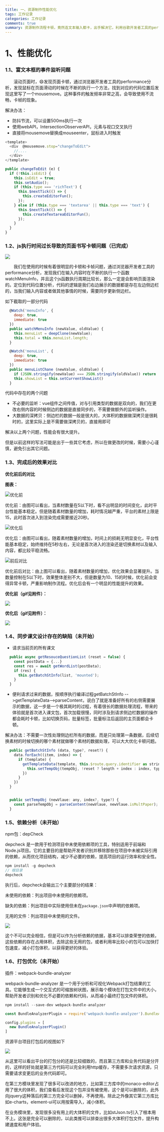 ```yaml
---
title: 一、资源制作性能优化
tags: 工作记录
categories: 工作记录
comments: true
summary: 资源制作流程卡顿，竟然连文本输入都卡，出手解决它，利用谷歌开发者工具的performance选项卡和summary选项卡排查问题......
---
```


# 1、性能优化
### 1.1、富文本框的事件监听问题
&emsp;&emsp;滚动页面时，:smile:发现页面卡顿，通过浏览器开发者工具的performance分析，发现鼠标在页面滑动的时候在不断的执行一个方法，找到对应的代码位置后发现这里写了一个mousemove。这种事件的触发频率非常之高，会导致使用不流畅，卡帧的现象。

解决办法：
+ 防抖节流，可以设置500ms执行一次
+ 使用webAPI，IntersectionObserverAPI，元素与视口交叉执行
+ 直接将mousemove替换成mouseenter，鼠标进入时触发

```javascript
<template>
  <div  @mousemove.stop="changeToEdit">
    //....
  </div>
</template>

public changeToEdit (e) {
  if (!this.isEdit) {
    this.isEdit = true;
    this.setAudio();
    if (this.type === 'richText') {
      this.$nextTick(() => {
        this.createEditorFun();
      });
    } else if (this.type === 'textarea' || this.type === 'text') {
      this.$nextTick(() => {
        this.createTextareaEditorFun();
      });
    }
  }
}
```



### 1.2、js执行时间过长导致的页面书写卡顿问题（已完成）
![](/images/tbkwPage.png)

&emsp;&emsp;我们在使用的时候有着很明显的卡顿和卡帧问题，通过浏览器开发者工具的performance分析，发现我们在输入内容时在不断的执行一个函数watchMenuInfo，并且这个js函数执行周期比较长，那么一定是会影响页面渲染的。定位到代码位置分析，代码的逻辑是我们右边展示的数据都是存在左边侧边栏的，当我们输入内容或者做其他事情的时候，需要同步更新侧边栏。

如下截取的一部分代码

```javascript
  @Watch('menuInfo', {
    deep: true,
    immediate: true
  })
  public watchMenuInfo (newValue, oldValue) {
    this.menuList = deepClone(newValue);
    this.total = this.menuList.length;
  }

  @Watch('menuList', {
    deep: true,
    immediate: true
  })
  public menuListChane (newValue, oldValue) {
    if (JSON.stringify(newValue) === JSON.stringify(oldValue)) return
    this.showList = this.setCurrentShowList()
  }
```

代码中存在的两个问题

+ 不必要的监听：vue组件之间传值，对与引用类型的数据是双向的，我们在更改右侧内容的时候侧边的数据是直接同步的，不需要做额外的监听操作。
+ 大数据的深拷贝：侧边栏的数据一般是很大的，大体积的数据做深拷贝是很耗时的，这里实际上是不需要做深拷贝的，直接用即可

解决以上两个问题，性能会有很大提升。

但是以前这样的写法可能是出于一些其它考虑，所以在做更改的时候，需要小心谨慎，避免引出其它问题。

### 1.3、完成后的效果对比
**优化前后的对比**

**图表：**

![优化前](https://cdn.nlark.com/yuque/0/2024/png/35329855/1730090778820-8218125c-701a-482c-ab45-c684c78f961a.png)

优化前：由图可以看出，当素材数量在5以下时，看不出明显的时间变化，此时平台性能基本稳定。但是随着素材数量的增加，耗时情况越严重，平台的素材上限是15，此时首次进入到渲染完成需要接近20秒。

![优化后](https://cdn.nlark.com/yuque/0/2024/png/35329855/1730090552375-7178f62f-958d-4306-824f-f894fa256e78.png)

优化后：由图可以看出，随着素材数量的增加，时间上的损耗无明显变化，平台性能基本稳定，始终维持在5秒左右，无论是首次进入的渲染还是切换素材以及输入内容，都比较平稳流畅。

![前后对比](https://cdn.nlark.com/yuque/0/2024/png/35329855/1730091311242-51d3b08c-5fcd-4841-8caa-55343379b8ef.png)

优化前后对比：由上图可以看出，随着素材数量的增加，优化效果会显著提升。当数量控制在5以下时，效果整体差别不大，但是数量为10、15的时候，优化前会变得异常卡顿，严重影响制作流程。优化后会有一个明显的性能提升的效果。

**优化前（gif见附件）：**

![](https://cdn.nlark.com/yuque/0/2024/gif/35329855/1730084678840-31894cd3-2ff9-4ce3-a421-ddff20e1d9f8.gif)

**优化后（gif见附件）：**

![](https://cdn.nlark.com/yuque/0/2024/gif/35329855/1730084697597-d049e30e-e02b-41fa-9c96-288c3ccb5e21.gif)

### 1.4、同步课文设计存在的缺陷（未开始）
+ 请求当前页的所有课文

```javascript
  public async getResouceQuestionList (reset = false) {
    const postData = {...}
    const res = await getWordList(postData);
    if (res) {
      this.getBatchStInfo(list, 'mounted');
    }
  }


```

+ 便利请求过来的数据，按顺序执行编译过程getBatchStInfo -->getTemplateData-->parseContent，说白了就是准备好所有的右侧需要展示的数据，这一步是一个极其耗时的过程，有着很长的数据处理流程，带来的体验就是首次进入课文包，首次加载很慢，同时涉及到请求侧边栏数据的操作都会耗时卡顿，比如切换页码，批量标签，批量标注后返回的主页面都会卡顿。



解决办法：不需要一次性处理侧边栏所有的数据，而是只处理第一条数据，后续切换素材的时候切换的哪个素材就做哪个素材的数据处理，可以大大优化卡顿问题。

```javascript
  public getBatchStInfo (data, type?, reset?) {
    data.forEach((item, index) => {
      if (template) {
        getTemplateData(template, this.$route.query.identifier as string, (returnObj) => {
          this.setTempObj(tempObj, !reset ? length + index : index, type);
        })
      }
    })
  }


  public setTempObj (newVlaue: any, index?, type?) {
    const parseTempObj = parseContent(newVlaue, newVlaue.isMultPaper);
  }

```

### 1.5、依赖分析（未开始）
npm包：depCheck

depcheck 是一款用于检测项目中未使用依赖项的工具，特别适用于前端和Node.js项目。它的主要目的是帮助开发者识别并移除那些在项目中未被实际引用的依赖，从而优化项目结构，减少不必要的依赖，提高项目的运行效率和安全性。

```javascript
npm install -g depcheck
// 根目录
depcheck
```

执行后，depcheck会输出三个主要部分的结果：

未使用的依赖：列出项目中未使用的依赖项。

缺失的依赖：列出项目中实际使用但未在`package.json`中声明的依赖项。

无用的文件：列出项目中未使用的文件。

![](https://cdn.nlark.com/yuque/0/2024/png/35329855/1728961532523-b1d9c875-b2c8-4105-96f6-a04e70b75a97.png)

这个不可以完全相信，但是可以作为分析依赖的依据，基本可以排查荣誉的依赖，这些依赖的存在占用体积，去除这些无用的包，或者利用率比较小的包可以加快打包速度，减小打包体积，以获得更好的体验。

### 1.6、打包优化（未开始）
插件：webpack-bundle-analyzer

webpack-bundle-analyzer 是一个用于分析和可视化Webpack打包结果的工具。它能够生成一个交互式的可缩放树状图，展示每个模块在打包文件中的大小，帮助开发者识别和优化不必要的依赖和代码，从而减小最终打包文件的体积。

```javascript
npm install --save-dev webpack-bundle-analyzer

const BundleAnalyzerPlugin = require('webpack-bundle-analyzer').BundleAnalyzerPlugin;

config.plugins = [
  new BundleAnalyzerPlugin()
]
```

资源平台项目打包后的视图如下

![](https://cdn.nlark.com/yuque/0/2024/png/35329855/1728972087296-19131b20-4999-424d-9509-651434ec8909.png)

从这里可以看出平台的打包分的还是比较细致的，而且第三方库和业务代码是分开的，这样的好处就是第三方代码可以完全利用http缓存，不需要多次请求资源，只需要请求变更后的业务代码即可。

在第三方模块里发现了很多可以改进的地方，比如第三方库中的monaco-editor占用了很大的体积，我们查看后发现这个包并没有被使用，这个是可以删除的，此外向jquery这种落后的第三方完全可以删掉，不再使用。除此之外像其它第三方库比如e-charts，element-ui可以用按需导入，减小体积。

在业务模块里，发现很多没有用上的大体积的文件，比如stJson.ts引入了根本用不上。这张是完全可以删除的，以此类推可以排查出很多大体积打包文件，提升构建速度和用户体验。








